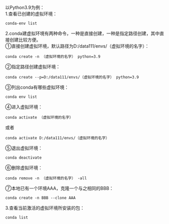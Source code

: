 以Python3.9为例：  
1.查看已创建的虚拟环境：  
```
conda-env list
```
2.conda建虚拟环境有两种命令，一种是直接创建，一种是指定路径创建，其中直接创建比较方便。    
①直接创建虚拟环境，默认路径为D:/data111/envs/（虚拟环境的名字）：  
```
conda create -n （虚拟环境的名字） python=3.9
```
②指定路径创建虚拟环境：
```
conda create --p=D:/data111/envs/（虚拟环境的名字） python=3.9
```
③列出conda有哪些虚拟环境：  
```
conda env list
```
④进入虚拟环境：
```
conda activate （虚拟环境的名字）
```
或者
```
conda activate D:/data111/envs/（虚拟环境的名字）
```
⑤退出虚拟环境：  
```
conda deactivate
```
⑥删除虚拟环境：
```
conda remove -n （虚拟环境的名字） -all
```
⑦本地已有一个环境AAA，克隆一个与之相同的BBB：
```
conda create -n BBB --clone AAA
```
3.查看当前激活的虚拟环境所安装的包：
```
conda list
```
